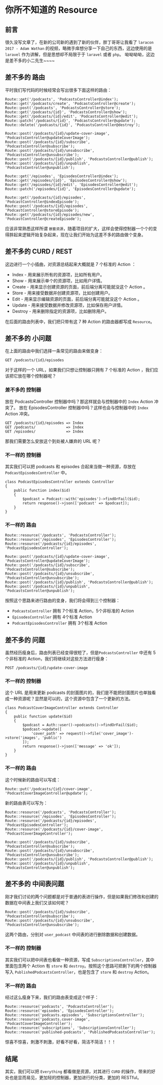 # 你所不知道的 Resource

## 前言
很久没写文章了，在新的公司新的遇到了新的伙伴，胖丁哥哥让我看了 `laracon 2017 - Adam Wathan` 的视频，略微手痒想分享一下自己的东西，这边使用的是 `laravel` 作为讲解，但是思想却不局限于于 `laravel` 或者 `php`。
呦呦呦呦，这边是差不多的小二先生~~~~

## 差不多的 路由
平时我们写代码的时候经常会写出很多下面这样的路由：
```
Route::get('/podcasts', 'PodcastsController@index');
Route::get('/podcasts/create', 'PodcastsController@create');
Route::post('/podcasts', 'PodcastsController@store');
Route::get('/podcasts/{id}', 'PodcastsController@show');
Route::get('/podcasts/{id}/edit', 'PodcastsController@edit');
Route::patch('/podcasts/{id}', 'PodcastsController@update');
Route::delete('/podcasts/{id}', 'PodcastsController@destroy');

Route::post('/podcasts/{id}/update-cover-image', 'PodcastsController@updateCoverImage');
Route::post('/podcasts/{id}/subscribe', 'PodcastsController@subscribe');
Route::post('/podcasts/{id}/unsubscribe', 'PodcastsController@unsubscribe');
Route::post('/podcasts/{id}/publish', 'PodcastsController@publish');
Route::post('/podcasts/{id}/unpublish', 'PodcastsController@unpublish');

Route::get('/episodes', 'EpisodesController@index');
Route::get('/episodes/{id}', 'EpisodesController@show');
Route::get('/episodes/{id}/edit', 'EpisodesController@edit');
Route::patch('/episodes/{id}', 'EpisodesController@update');

Route::get('/podcasts/{id}/episodes', 'PodcastController@indexEpisode');
Route::post('/podcasts/{id}/episodes', 'PodcastController@storeEpisode');
Route::get('/podcasts/{id}/episodes/new', 'PodcastController@createEpisode');
```
应该非常熟悉这样所谓 `嵌套资源`，随着项目的扩大，这样会使得控制器一个个的变得胖起来逻辑开始复杂起来，现在让我们开始为这差不多的路由做个变身。

## 差不多的 CURD / REST
这边进行一个小插曲，对资源总结起来大概就是 7 个标准的 Action ：
* Index - 用来展示所有的资源项，比如所有用户。
* Show - 用来展示单个的资源项，比如用户详情。
* Create - 用来显示创建资源的页面，前后端分离可能就没这个 Action 。
* Store - 用来接受数据并创建资源项，比如创建用户。
* Edit - 用来显示编辑资源的页面，前后端分离可能就没这个 Action 。
* Update - 用来接受数据并修改资源项，比如保存用户详情。
* Destroy - 用来删除指定的资源项，比如删除用户。

在后面的路由列表中，我们把只带有这 7 种 Action 的路由器都写成 `Resource`。

## 差不多的 小问题
在上面的路由中我们选择一条常见的路由来做变身：
```
GET /podcasts/{id}/episodes
```
对于这样的一个 URL，如果我们只想让控制器只拥有 7 个标准的 Action ，我们应该把它放在哪个控制器呢？

### 差不多的 控制器
放在 PodcastsController 控制器中吗？那这样就会与控制器中的 `Index`  Action 冲突了。
放在 EpisodesController 控制器中吗？这样也会与控制器中的 `Index`  Action 冲突。

```
GET /podcasts/{id}/episodes => Index
GET /podcasts/              => Index
GET /episodes/              => Index
```

那我们需要怎么安放这个到处被人嫌弃的 URL 呢？

### 不一样的 控制器
其实我们可以把 podcasts 和 episodes 合起来当做一种资源，存放在 `PodcastEpisodesController` 中。
```
class PodcastEpisodesController extends Controller
{
    public function index($id)
    {
        $podcast = Podcast::with('episodes')->findOrFail($id);
        return response()->json(['podcast' => $podcast]);
    }
}
```

### 不一样的 路由
```
Route::resource('/podcasts', 'PodcastsController');
Route::resource('/episodes', 'EpisodesController');
Route::resource('/podcasts/{id}/episodes', 'PodcastEpisodesController');

Route::post('/podcasts/{id}/update-cover-image', 'PodcastsController@updateCoverImage');
Route::post('/podcasts/{id}/subscribe', 'PodcastsController@subscribe');
Route::post('/podcasts/{id}/unsubscribe', 'PodcastsController@unsubscribe');
Route::post('/podcasts/{id}/publish', 'PodcastsController@publish');
Route::post('/podcasts/{id}/unpublish', 'PodcastsController@unpublish');
```

按照这个思路来进行路由的变身，我们将会得到三个控制器：
* `PodcastsController` 拥有 7个标准 Action，5个非标准的 Action
* `EpisodesController` 拥有 4个标准 Action
* `PodcastEpisodesController` 拥有 3个标准 Action

## 差不多的 问题
虽然经历瘦身后，路由列表已经变得很短了，但是`PodcastsController` 中还有 5 个非标准的 Action，我们将继续对这些方法进行瘦身：
```
POST /podcasts/{id}/update-cover-image
```

### 不一样的 控制器
这个 URL 是用来更新 podcasts 的封面图片的，我们是不能把封面图片也单独看成一种资源呢？显然是可以的，这个资源中包含了一个更新的方法。

```
class PodcastCoverImageController extends Controller
{
    public function update($id)
    {
        $podcast = Auth::user()->podcasts()->findOrFail($id);
        $podcast->update([
            'cover_path' => request()->file('cover_image')->store('images', 'public')
        ]);
        return response()->json(['message' => 'ok']);
    }
}
```
### 不一样的 路由
这个时候新的路由可以写成：
```
Route::put('/podcasts/{id}/cover-image', 'PodcastCoverImageController@update');
```
新的路由表可以写为：
```
Route::resource('/podcasts', 'PodcastsController');
Route::resource('/episodes', 'EpisodesController');
Route::resource('/podcasts/{id}/episodes', 'PodcastEpisodesController');
Route::resource('/podcasts/{id}/cover-image', 'PodcastCoverImageController');

Route::post('/podcasts/{id}/subscribe', 'PodcastsController@subscribe');
Route::post('/podcasts/{id}/unsubscribe', 'PodcastsController@unsubscribe');
Route::post('/podcasts/{id}/publish', 'PodcastsController@publish');
Route::post('/podcasts/{id}/unpublish', 'PodcastsController@unpublish');
```

## 差不多的 中间表问题
刚才我们讨论的两个问题都是对于普通的表进行操作，但是如果我们修改和创建的数据在中间表上我们又该如何呢？

```
Route::post('/podcasts/{id}/subscribe', 'PodcastsController@subscribe');
Route::post('/podcasts/{id}/unsubscribe', 'PodcastsController@unsubscribe');
```

这两个路由，分别对 `user_podcast` 中间表的进行删除数据和创建数据。

### 不一样的 控制器
其实我们可以把中间表也看做一种资源，写成 `SubscriptionsController`，其中里面包含两个 Action 有 `store` 和 `destroy`。按照这个思路可把剩下的两个控制器写入 `PublishedPodcastsController`，也是包含了 `store` 和 `destroy` Action。

### 不一样的 路由
经过这么瘦身下来，我们的路由表变成这个样子：
```
Route::resource('podcasts', 'PodcastsController');
Route::resource('episodes', 'EpisodesController');
Route::resource('podcasts.episodes', 'SubscriptionsController');
Route::resource('podcasts.cover-image', 'PodcastCoverImageController');
Route::resource('subscriptions', 'SubscriptionsController');
Route::resource('published-podcasts', 'PublishedPodcastsController');
```
惊喜不惊喜，刺激不刺激，好看不好看，简洁不简洁！！！

## 结尾
其实，我们可以把 `Everything` 都看做是资源，对其进行 `CURD` 的操作，带来的好处也是显而易见，更加轻的控制器，更加进行的分类，更加的 RESTful。
